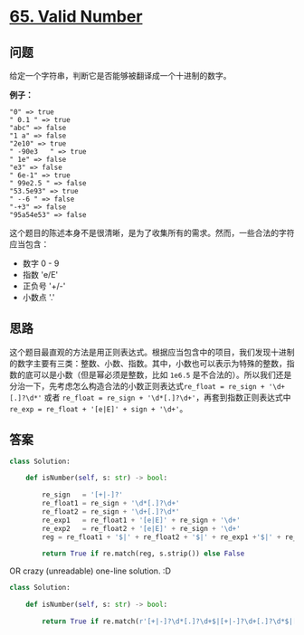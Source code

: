 # [65. Valid Number](https://leetcode.com/problems/valid-number/)

## 问题

给定一个字符串，判断它是否能够被翻译成一个十进制的数字。

**例子：**

```
"0" => true
" 0.1 " => true
"abc" => false
"1 a" => false
"2e10" => true
" -90e3   " => true
" 1e" => false
"e3" => false
" 6e-1" => true
" 99e2.5 " => false
"53.5e93" => true
" --6 " => false
"-+3" => false
"95a54e53" => false
```

这个题目的陈述本身不是很清晰，是为了收集所有的需求。然而，一些合法的字符应当包含：

- 数字 0 - 9
- 指数 'e/E'
- 正负号 '+/-'
- 小数点 '.'

## 思路

这个题目最直观的方法是用正则表达式。根据应当包含中的项目，我们发现十进制的数字主要有三类：整数、小数、指数。其中，小数也可以表示为特殊的整数，指数的底可以是小数（但是幂必须是整数，比如 `1e6.5` 是不合法的）。所以我们还是分治一下，先考虑怎么构造合法的小数正则表达式`re_float = re_sign + '\d+[.]?\d*'` 或者 `re_float = re_sign + '\d*[.]?\d+'`，再套到指数正则表达式中 `re_exp = re_float + '[e|E]' + sign + '\d+'`。

## 答案

```python
class Solution:
    
    def isNumber(self, s: str) -> bool:
        
        re_sign   = '[+|-]?'
        re_float1 = re_sign + '\d*[.]?\d+'
        re_float2 = re_sign + '\d+[.]?\d*'
        re_exp1   = re_float1 + '[e|E]' + re_sign + '\d+'
        re_exp2   = re_float2 + '[e|E]' + re_sign + '\d+'
        reg = re_float1 + '$|' + re_float2 + '$|' + re_exp1 +'$|' + re_exp2 + '$'
        
        return True if re.match(reg, s.strip()) else False
```

OR crazy (unreadable) one-line solution. :D

```python
class Solution:
    
    def isNumber(self, s: str) -> bool:
        
        return True if re.match(r'[+|-]?\d*[.]?\d+$|[+|-]?\d+[.]?\d*$|[+|-]?\d*[.]?\d+[e|E][+|-]?\d+$|[+|-]?\d+[.]?\d*[e|E][+|-]?\d+$', s.strip()) else False
```

